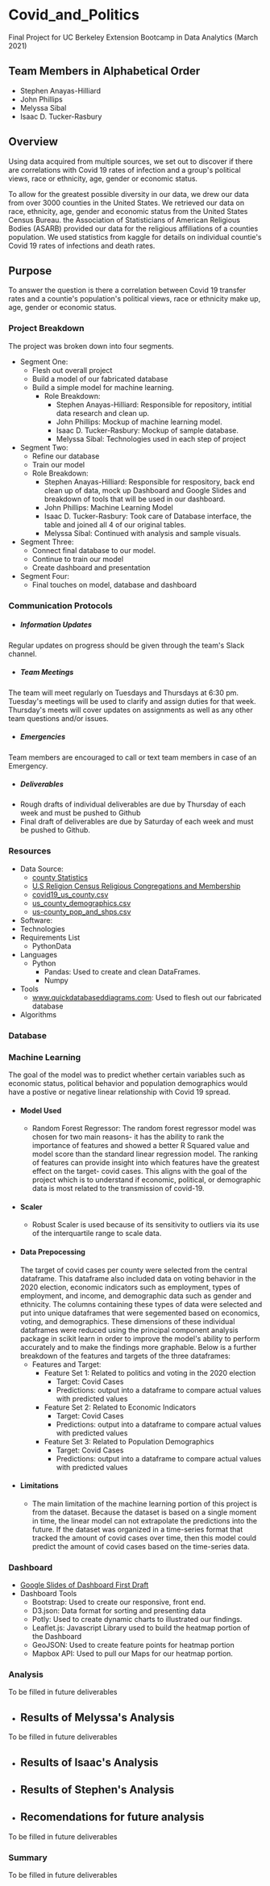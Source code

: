 # Covid_and_Politics
Final Project for UC Berkeley Extension Bootcamp in Data Analytics (March 2021)

## Team Members in Alphabetical Order
 - Stephen Anayas-Hilliard
 - John Phillips
 - Melyssa Sibal
 - Isaac D. Tucker-Rasbury

## Overview
Using data acquired from multiple sources, we set out to discover if there are correlations with Covid 19 rates of infection and a group's political views, race or ethnicity, age, gender or economic status.  

To allow for the greatest possible diversity in our data, we drew our data from over 3000 counties in the United States. We retrieved our data on race, ethnicity, age, gender and economic status from the United States Census Bureau.  the Association of Statisticians of American Religious Bodies (ASARB) provided our data for the religious affiliations of a counties population.  We used statistics from kaggle for details on individual countie's Covid 19 rates of infections and death rates. 

## Purpose
To answer the question is there a correlation between Covid 19 transfer rates and a countie's population's political views, race or ethnicity make up, age, gender or economic status. 

### Project Breakdown
The project was broken down into four segments.
 - Segment One: 
   - Flesh out overall project
   - Build a model of our fabricated database
   - Build a simple model for machine learning.
     - Role Breakdown:
       - Stephen Anayas-Hilliard:  Responsible for repository, intitial data research and clean up.
       - John Phillips: Mockup of machine learning model.
       - Isaac D. Tucker-Rasbury: Mockup of sample database.
       - Melyssa Sibal: Technologies used in each step of project
  - Segment Two:
    - Refine our database
    - Train our model
    - Role Breakdown:
      - Stephen Anayas-Hilliard:  Responsible for respository,  back end clean up of data,  mock up Dashboard and Google Slides and breakdown of tools that will be used in our dashboard.
      - John Phillips: Machine Learning Model
      - Isaac D. Tucker-Rasbury:  Took care of Database interface,  the table and joined all 4 of our original tables.
      - Melyssa Sibal: Continued with analysis and sample visuals.
  - Segment Three:
    - Connect final database to our model.
    - Continue to train our model
    - Create dashboard and presentation
  - Segment Four:
    - Final touches on model, database and dashboard
  
### Communication Protocols
 - ##### Information Updates
 Regular updates on progress should be given through the team's Slack channel.
 - ##### Team Meetings
 The team will meet regularly on Tuesdays and Thursdays at 6:30 pm.  Tuesday's meetings will be used to clarify and assign duties for that week.  Thursday's meets will cover updates on assignments as well as any other team questions and/or issues.
 - ##### Emergencies
 Team members are encouraged to call or text team members in case of an Emergency.
 - ##### Deliverables
  - Rough drafts of individual deliverables are due by Thursday of each week and must be pushed to Github   
  - Final draft of deliverables are due by Saturday of each week and must be pushed to Github. 

### Resources
 - Data Source: 
   - [county Statistics](https://github.com/stephenanayashilliard/Covid_and_Politics/blob/main/Data/county_statistics.csv)
   - [U.S Religion Census Religious Congregations and Membership](https://github.com/stephenanayashilliard/Covid_and_Politics/blob/main/Data/U.S.%20Religion%20Census%20Religious%20Congregations%20and%20Membership%20Study%2C%202010%20(County%20File).csv)
   - [covid19_us_county.csv](https://github.com/stephenanayashilliard/Covid_and_Politics/blob/main/Data/covid19_us_county.csv)
   - [us_county_demographics.csv](https://github.com/stephenanayashilliard/Covid_and_Politics/blob/main/Data/us_county_demographics.csv)
   - [us-county_pop_and_shps.csv](https://github.com/stephenanayashilliard/Covid_and_Politics/blob/main/Data/us_county_pop_and_shps.csv)
- Software:
- Technologies
- Requirements List
  - PythonData 
- Languages
  - Python
    - Pandas: Used to create and clean DataFrames.
    - Numpy 
- Tools
  - www.quickdatabaseddiagrams.com:  Used to flesh out our fabricated database
- Algorithms

### Database

### Machine Learning
   The goal of the model was to predict whether certain variables such as economic status, political behavior and population demographics would have a postive or negative linear relationship with Covid 19 spread.
   - #### Model Used
     - Random Forest Regressor: The random forest regressor model was chosen for two main reasons- it has the ability to rank the importance of features and showed a better R Squared value and model score than the standard linear regression model. The ranking of features can provide insight into which features have the greatest effect on the target- covid cases. This aligns with the goal of the project which is to understand if economic, political, or demographic data is most related to the transmission of covid-19. 
   - #### Scaler
     - Robust Scaler is used because of its sensitivity to outliers via its use of the interquartile range to scale data.
   - #### Data Prepocessing
     The target of covid cases per county were selected from the central dataframe. This dataframe also included data on voting behavior in the 2020 election, economic indicators such as employment, types of employment, and income, and demographic data such as gender and ethnicity. The columns containing these types of data were selected and put into unique dataframes that were segemented based on economics, voting, and demographics. These dimensions of these individual dataframes were reduced using the principal component analysis package in scikit learn in order to improve the model's ability to perform accurately and to make the findings more graphable. Below is a further breakdown of the features and targets of the three dataframes:
     - Features and Target:
       - Feature Set 1: Related to politics and voting in the 2020 election
         - Target: Covid Cases
         - Predictions: output into a dataframe to compare actual values with predicted values
       - Feature Set 2: Related to Economic Indicators
         - Target: Covid Cases
         - Predictions: output into a dataframe to compare actual values with predicted values
       - Feature Set 3:  Related to Population Demographics
         - Target: Covid Cases
         - Predictions: output into a dataframe to compare actual values with predicted values  
- #### Limitations
  - The main limitation of the machine learning portion of this project is from the dataset. Because the dataset is based on a single moment in time, the linear model can not extrapolate the predictions into the future. If the dataset was organized in a time-series format that tracked the amount of covid cases over time, then this model could predict the amount of covid cases based on the time-series data.

### Dashboard
 - [Google Slides of Dashboard  First Draft](https://docs.google.com/presentation/d/1pdmZe6_bEvOAb7rD1yRc64DmFuYZrB4FGuGW2Jl7vnw/edit?usp=sharing)
 - Dashboard Tools
   - Bootstrap:  Used to create our responsive, front end.
   - D3.json:  Data format for sorting and presenting data
   - Potly:  Used to create dynamic charts to illustrated our findings.
   - Leaflet.js: Javascript Library used to build the heatmap portion of the Dashboard
   - GeoJSON: Used to create feature points for heatmap portion
   - Mapbox API: Used to pull our Maps for our heatmap portion.
   

### Analysis
To be filled in future deliverables 

 - ## Results of Melyssa's Analysis
To be filled in future deliverables

- ## Results of Isaac's Analysis

- ## Results of Stephen's Analysis

 - ## Recomendations for future analysis
To be filled in future deliverables

### Summary
To be filled in future deliverables
